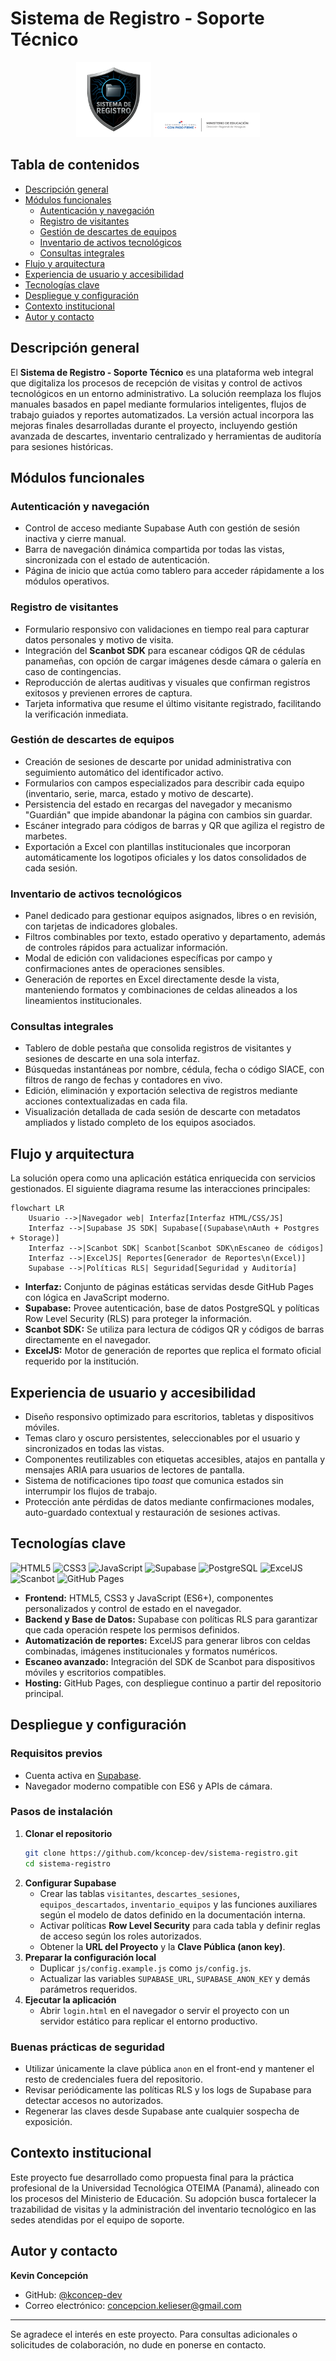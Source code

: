 # Sistema de Registro - Soporte Técnico

<p align="center">
  <img src="assets/icons/icon-192.png" alt="Logo del Sistema de Registro" width="120" />
  <img src="assets/images/logo_meduca.png" alt="Logo Ministerio de Educación" width="170" />
</p>

## Tabla de contenidos
- [Descripción general](#descripción-general)
- [Módulos funcionales](#módulos-funcionales)
  - [Autenticación y navegación](#autenticación-y-navegación)
  - [Registro de visitantes](#registro-de-visitantes)
  - [Gestión de descartes de equipos](#gestión-de-descartes-de-equipos)
  - [Inventario de activos tecnológicos](#inventario-de-activos-tecnológicos)
  - [Consultas integrales](#consultas-integrales)
- [Flujo y arquitectura](#flujo-y-arquitectura)
- [Experiencia de usuario y accesibilidad](#experiencia-de-usuario-y-accesibilidad)
- [Tecnologías clave](#tecnologías-clave)
- [Despliegue y configuración](#despliegue-y-configuración)
- [Contexto institucional](#contexto-institucional)
- [Autor y contacto](#autor-y-contacto)

## Descripción general
El **Sistema de Registro - Soporte Técnico** es una plataforma web integral que digitaliza los procesos de recepción de visitas y control de activos tecnológicos en un entorno administrativo. La solución reemplaza los flujos manuales basados en papel mediante formularios inteligentes, flujos de trabajo guiados y reportes automatizados. La versión actual incorpora las mejoras finales desarrolladas durante el proyecto, incluyendo gestión avanzada de descartes, inventario centralizado y herramientas de auditoría para sesiones históricas.

## Módulos funcionales

### Autenticación y navegación
- Control de acceso mediante Supabase Auth con gestión de sesión inactiva y cierre manual.
- Barra de navegación dinámica compartida por todas las vistas, sincronizada con el estado de autenticación.
- Página de inicio que actúa como tablero para acceder rápidamente a los módulos operativos.

### Registro de visitantes
- Formulario responsivo con validaciones en tiempo real para capturar datos personales y motivo de visita.
- Integración del **Scanbot SDK** para escanear códigos QR de cédulas panameñas, con opción de cargar imágenes desde cámara o galería en caso de contingencias.
- Reproducción de alertas auditivas y visuales que confirman registros exitosos y previenen errores de captura.
- Tarjeta informativa que resume el último visitante registrado, facilitando la verificación inmediata.

### Gestión de descartes de equipos
- Creación de sesiones de descarte por unidad administrativa con seguimiento automático del identificador activo.
- Formularios con campos especializados para describir cada equipo (inventario, serie, marca, estado y motivo de descarte).
- Persistencia del estado en recargas del navegador y mecanismo "Guardián" que impide abandonar la página con cambios sin guardar.
- Escáner integrado para códigos de barras y QR que agiliza el registro de marbetes.
- Exportación a Excel con plantillas institucionales que incorporan automáticamente los logotipos oficiales y los datos consolidados de cada sesión.

### Inventario de activos tecnológicos
- Panel dedicado para gestionar equipos asignados, libres o en revisión, con tarjetas de indicadores globales.
- Filtros combinables por texto, estado operativo y departamento, además de controles rápidos para actualizar información.
- Modal de edición con validaciones específicas por campo y confirmaciones antes de operaciones sensibles.
- Generación de reportes en Excel directamente desde la vista, manteniendo formatos y combinaciones de celdas alineados a los lineamientos institucionales.

### Consultas integrales
- Tablero de doble pestaña que consolida registros de visitantes y sesiones de descarte en una sola interfaz.
- Búsquedas instantáneas por nombre, cédula, fecha o código SIACE, con filtros de rango de fechas y contadores en vivo.
- Edición, eliminación y exportación selectiva de registros mediante acciones contextualizadas en cada fila.
- Visualización detallada de cada sesión de descarte con metadatos ampliados y listado completo de los equipos asociados.

## Flujo y arquitectura
La solución opera como una aplicación estática enriquecida con servicios gestionados. El siguiente diagrama resume las interacciones principales:

```mermaid
flowchart LR
    Usuario -->|Navegador web| Interfaz[Interfaz HTML/CSS/JS]
    Interfaz -->|Supabase JS SDK| Supabase[(Supabase\nAuth + Postgres + Storage)]
    Interfaz -->|Scanbot SDK| Scanbot[Scanbot SDK\nEscaneo de códigos]
    Interfaz -->|ExcelJS| Reportes[Generador de Reportes\n(Excel)]
    Supabase -->|Políticas RLS| Seguridad[Seguridad y Auditoría]
```

- **Interfaz:** Conjunto de páginas estáticas servidas desde GitHub Pages con lógica en JavaScript moderno.
- **Supabase:** Provee autenticación, base de datos PostgreSQL y políticas Row Level Security (RLS) para proteger la información.
- **Scanbot SDK:** Se utiliza para lectura de códigos QR y códigos de barras directamente en el navegador.
- **ExcelJS:** Motor de generación de reportes que replica el formato oficial requerido por la institución.

## Experiencia de usuario y accesibilidad
- Diseño responsivo optimizado para escritorios, tabletas y dispositivos móviles.
- Temas claro y oscuro persistentes, seleccionables por el usuario y sincronizados en todas las vistas.
- Componentes reutilizables con etiquetas accesibles, atajos en pantalla y mensajes ARIA para usuarios de lectores de pantalla.
- Sistema de notificaciones tipo *toast* que comunica estados sin interrumpir los flujos de trabajo.
- Protección ante pérdidas de datos mediante confirmaciones modales, auto-guardado contextual y restauración de sesiones activas.

## Tecnologías clave

![HTML5](https://img.shields.io/badge/html5-%23E34F26.svg?style=for-the-badge&logo=html5&logoColor=white)
![CSS3](https://img.shields.io/badge/css3-%231572B6.svg?style=for-the-badge&logo=css3&logoColor=white)
![JavaScript](https://img.shields.io/badge/javascript-%23323330.svg?style=for-the-badge&logo=javascript&logoColor=%23F7DF1E)
![Supabase](https://img.shields.io/badge/Supabase-3ECF8E?style=for-the-badge&logo=supabase&logoColor=white)
![PostgreSQL](https://img.shields.io/badge/PostgreSQL-%23316192.svg?style=for-the-badge&logo=postgresql&logoColor=white)
![ExcelJS](https://img.shields.io/badge/ExcelJS-217346?style=for-the-badge&logo=microsoft-excel&logoColor=white)
![Scanbot](https://img.shields.io/badge/Scanbot%20SDK-FF2D55?style=for-the-badge&logo=data:image/png;base64,iVBORw0KGgoAAAANSUhEUgAAAA4AAAAOCAQAAAC4GHSjAAAAKElEQVQYlWNgwA/8////bwYGBhaGKECTkJCICgGKqKurBqgGJpBmAABuVREHT5ItOgAAAABJRU5ErkJggg==&logoColor=white)
![GitHub Pages](https://img.shields.io/badge/GitHub%20Pages-222222?style=for-the-badge&logo=github&logoColor=white)

* **Frontend:** HTML5, CSS3 y JavaScript (ES6+), componentes personalizados y control de estado en el navegador.
* **Backend y Base de Datos:** Supabase con políticas RLS para garantizar que cada operación respete los permisos definidos.
* **Automatización de reportes:** ExcelJS para generar libros con celdas combinadas, imágenes institucionales y formatos numéricos.
* **Escaneo avanzado:** Integración del SDK de Scanbot para dispositivos móviles y escritorios compatibles.
* **Hosting:** GitHub Pages, con despliegue continuo a partir del repositorio principal.

## Despliegue y configuración

### Requisitos previos
- Cuenta activa en [Supabase](https://supabase.com/).
- Navegador moderno compatible con ES6 y APIs de cámara.

### Pasos de instalación
1. **Clonar el repositorio**
   ```bash
   git clone https://github.com/kconcep-dev/sistema-registro.git
   cd sistema-registro
   ```
2. **Configurar Supabase**
   - Crear las tablas `visitantes`, `descartes_sesiones`, `equipos_descartados`, `inventario_equipos` y las funciones auxiliares según el modelo de datos definido en la documentación interna.
   - Activar políticas **Row Level Security** para cada tabla y definir reglas de acceso según los roles autorizados.
   - Obtener la **URL del Proyecto** y la **Clave Pública (anon key)**.
3. **Preparar la configuración local**
   - Duplicar `js/config.example.js` como `js/config.js`.
   - Actualizar las variables `SUPABASE_URL`, `SUPABASE_ANON_KEY` y demás parámetros requeridos.
4. **Ejecutar la aplicación**
   - Abrir `login.html` en el navegador o servir el proyecto con un servidor estático para replicar el entorno productivo.

### Buenas prácticas de seguridad
- Utilizar únicamente la clave pública `anon` en el front-end y mantener el resto de credenciales fuera del repositorio.
- Revisar periódicamente las políticas RLS y los logs de Supabase para detectar accesos no autorizados.
- Regenerar las claves desde Supabase ante cualquier sospecha de exposición.

## Contexto institucional
Este proyecto fue desarrollado como propuesta final para la práctica profesional de la Universidad Tecnológica OTEIMA (Panamá), alineado con los procesos del Ministerio de Educación. Su adopción busca fortalecer la trazabilidad de visitas y la administración del inventario tecnológico en las sedes atendidas por el equipo de soporte.

## Autor y contacto
**Kevin Concepción**

- GitHub: [@kconcep-dev](https://github.com/kconcep-dev)
- Correo electrónico: [concepcion.kelieser@gmail.com](mailto:concepcion.kelieser@gmail.com)

---

Se agradece el interés en este proyecto. Para consultas adicionales o solicitudes de colaboración, no dude en ponerse en contacto.
